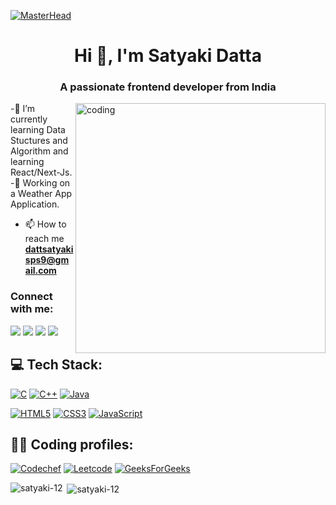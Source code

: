 [![MasterHead](https://wallpaper-house.com/data/out/12/wallpaper2you_556056.jpg)](https://satyaki-12.io)
<h1 align="center">Hi 👋, I'm Satyaki Datta</h1>
<h3 align="center">A passionate frontend developer from India</h3>
<img align="right" alt="coding" width="400" src="https://cdn.dribbble.com/users/1107512/screenshots/3997677/_g.gif">
-🌱 I’m currently learning Data Stuctures and Algorithm and learning React/Next-Js.
-🌱 Working on a Weather App Application.

- 📫 How to reach me **dattsatyakisps9@gmail.com**

<h3 align="left">Connect with me:</h3>
<p align="left">
     <a href="https://twitter.com/satyakidat84679" target="_blank"><img src="https://img.shields.io/badge/Twitter-1D9BF0.svg?style=for-the-badge&logo=Twitter&logoColor=white" target="_blank"></a>
   <a href="https://www.linkedin.com/in/satyaki-5a2548228/" target="_blank"><img src="https://img.shields.io/badge/LinkedIn-0077B5?style=for-the-badge&logo=linkedin&logoColor=white" target="_blank"></a>
    <a href="https://instagram.com/_satyaki._" target="_blank"><img src="https://img.shields.io/badge/Instagram-E4405F.svg?style=for-the-badge&logo=Instagram&logoColor=white" target="_blank"></a>
      <a href="https://fb.com/satyakidatta22" target="_blank"><img src="https://img.shields.io/badge/Facebook-1877F2.svg?style=for-the-badge&logo=Facebook&logoColor=white" target="_blank"></a>
      
    
    


## 💻 Tech Stack:
[![C](https://img.shields.io/badge/c-%2300599C.svg?style=for-the-badge&logo=c&logoColor=white)]() [![C++](https://img.shields.io/badge/c++-%2300599C.svg?style=for-the-badge&logo=c%2B%2B&logoColor=white)]() [![Java](https://img.shields.io/badge/Java-ED8B00?style=for-the-badge&logo=openjdk&logoColor=white)]()

[![HTML5](https://img.shields.io/badge/html5-%23E34F26.svg?style=for-the-badge&logo=html5&logoColor=white)]() [![CSS3](https://img.shields.io/badge/css3-%231572B6.svg?style=for-the-badge&logo=css3&logoColor=white)]() [![JavaScript](https://img.shields.io/badge/javascript-%23323330.svg?style=for-the-badge&logo=javascript&logoColor=%23F7DF1E)]() 

<h2 align="left">👨‍💻 Coding profiles:</h2>
<p align="left">
     
[![Codechef](https://img.shields.io/badge/CodeChef-5B4638.svg?style=for-the-badge&logo=CodeChef&logoColor=white)](https://www.codechef.com/users/satyaki_43) [![Leetcode](https://img.shields.io/badge/LeetCode-FFA116.svg?style=for-the-badge&logo=LeetCode&logoColor=white)](https://leetcode.com/_satyaki_/) [![GeeksForGeeks](https://img.shields.io/badge/GeeksforGeeks-2F8D46.svg?style=for-the-badge&logo=GeeksforGeeks&logoColor=white)](https://auth.geeksforgeeks.org/user/dattasam1kb)

<!---<h3 align="left">Languages and Tools:</h3>
<p align="left"> <a href="https://www.cprogramming.com/" target="_blank" rel="noreferrer"> <img src="https://raw.githubusercontent.com/devicons/devicon/master/icons/c/c-original.svg" alt="c" width="40" height="40"/> </a> <a href="https://www.w3schools.com/cpp/" target="_blank" rel="noreferrer"> <img src="https://raw.githubusercontent.com/devicons/devicon/master/icons/cplusplus/cplusplus-original.svg" alt="cplusplus" width="40" height="40"/> </a> <a href="https://www.w3schools.com/css/" target="_blank" rel="noreferrer"> <img src="https://raw.githubusercontent.com/devicons/devicon/master/icons/css3/css3-original-wordmark.svg" alt="css3" width="40" height="40"/> </a> <a href="https://www.w3.org/html/" target="_blank" rel="noreferrer"> <img src="https://raw.githubusercontent.com/devicons/devicon/master/icons/html5/html5-original-wordmark.svg" alt="html5" width="40" height="40"/> </a> <a href="https://www.java.com" target="_blank" rel="noreferrer"> <img src="https://raw.githubusercontent.com/devicons/devicon/master/icons/java/java-original.svg" alt="java" width="40" height="40"/> </a>  </p> -->

<p><img align="left" src="https://github-readme-stats.vercel.app/api/top-langs?username=satyaki-12&show_icons=true&locale=en&layout=compact" alt="satyaki-12" /></p>

<p>&nbsp;<img align="center" src="https://github-readme-stats.vercel.app/api?username=satyaki-12&show_icons=true&locale=en" alt="satyaki-12" /></p>
